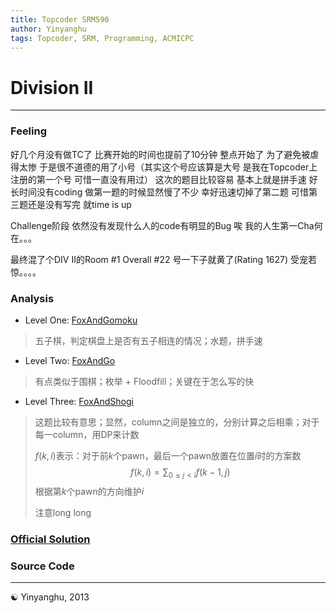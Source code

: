 ```yaml
---
title: Topcoder SRM590
author: Yinyanghu
tags: Topcoder, SRM, Programming, ACMICPC
---
```


# Division II

---

### Feeling

好几个月没有做TC了 比赛开始的时间也提前了10分钟 整点开始了 为了避免被虐得太惨 于是很不道德的用了小号（其实这个号应该算是大号 是我在Topcoder上注册的第一个号 可惜一直没有用过） 这次的题目比较容易 基本上就是拼手速 好长时间没有coding 做第一题的时候显然慢了不少 幸好迅速切掉了第二题 可惜第三题还是没有写完 就time is up

Challenge阶段 依然没有发现什么人的code有明显的Bug 唉 我的人生第一Cha何在。。。

最终混了个DIV II的Room \#1 Overall \#22  号一下子就黄了(Rating 1627) 受宠若惊。。。。

### Analysis

* Level One: [FoxAndGomoku]()

> 五子棋，判定棋盘上是否有五子相连的情况；水题，拼手速

* Level Two: [FoxAndGo]()

> 有点类似于围棋；枚举 + Floodfill；关键在于怎么写的快

* Level Three: [FoxAndShogi]()

> 这题比较有意思；显然，column之间是独立的，分别计算之后相乘；对于每一column，用DP来计数
>
> $f(k, i)$表示：对于前$k$个pawn，最后一个pawn放置在位置$i$时的方案数
> $$f(k, i) = \sum_{0 \leq j < i}f(k - 1, j)$$
> 根据第$k$个pawn的方向维护$i$
>
> 注意long long

### [Official Solution](http://apps.topcoder.com/wiki/display/tc/SRM+590)

### Source Code

<script src="https://gist.github.com/yinyanghu/6484108.js"></script>

---

☯ Yinyanghu, 2013
